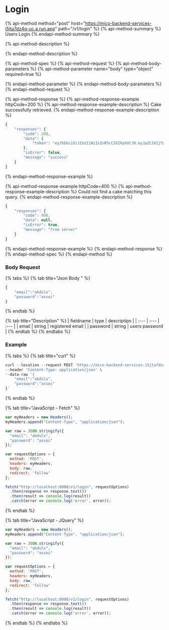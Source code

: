 # Login

{% api-method method="post" host="https://mico-backend-services-i5jta7dz4q-uc.a.run.app" path="/v1/login" %}
{% api-method-summary %}
Users Login
{% endapi-method-summary %}

{% api-method-description %}

{% endapi-method-description %}

{% api-method-spec %}
{% api-method-request %}
{% api-method-body-parameters %}
{% api-method-parameter name="body" type="object" required=true %}

{% endapi-method-parameter %}
{% endapi-method-body-parameters %}
{% endapi-method-request %}

{% api-method-response %}
{% api-method-response-example httpCode=200 %}
{% api-method-response-example-description %}
Cake successfully retrieved.
{% endapi-method-response-example-description %}

```javascript
{
    "responses": {
        "code": 200,
        "data": {
            "token": "eyJhbGciOiJIUzI1NiIsInR5cCI6IkpXVCJ9.eyJpZCI6IjYxNDk5ZTZiM2ZhNDA0NjIxNWQyODczNyIsImVtYWlsIjoiYWJkdWx4IiwiZGF0YXR5cGUiOiIiLCJleHAiOjE2MzIzNjI1MTZ9.Jenrr6NnYBfj4lRkHNJjLiCjYzh1m8tpHLbi8ouwbEE"
        },
        "isError": false,
        "message": "success"
    }
}
```
{% endapi-method-response-example %}

{% api-method-response-example httpCode=400 %}
{% api-method-response-example-description %}
Could not find a cake matching this query.
{% endapi-method-response-example-description %}

```javascript
{
    "responses": {
        "code": 400,
        "data": null,
        "isError": true,
        "message": "from server"
    }
}
```
{% endapi-method-response-example %}
{% endapi-method-response %}
{% endapi-method-spec %}
{% endapi-method %}

### Body Request

{% tabs %}
{% tab title="Json Body " %}
```javascript
{
    "email":"abdulx",
    "password":"assoi"
}
```
{% endtab %}

{% tab title="Description" %}
| fieldname | type | descriptipn |
| :--- | :--- | :--- |
| email | string | registered email |
| password | string | users password |
{% endtab %}
{% endtabs %}

### Example

{% tabs %}
{% tab title="curl" %}
```javascript
curl --location --request POST 'https://mico-backend-services-i5jta7dz4q-uc.a.run.app/v1/login' \
--header 'Content-Type: application/json' \
--data-raw '{
    "email":"abdulx",
    "password":"assoi"
}'
```
{% endtab %}

{% tab title="JavaScript - Fetch" %}
```javascript
var myHeaders = new Headers();
myHeaders.append("Content-Type", "application/json");

var raw = JSON.stringify({
  "email": "abdulx",
  "password": "assoi"
});

var requestOptions = {
  method: 'POST',
  headers: myHeaders,
  body: raw,
  redirect: 'follow'
};

fetch("http://localhost:8080/v1/login", requestOptions)
  .then(response => response.text())
  .then(result => console.log(result))
  .catch(error => console.log('error', error));
```
{% endtab %}

{% tab title="JavaScript - JQuery" %}
```javascript
var myHeaders = new Headers();
myHeaders.append("Content-Type", "application/json");

var raw = JSON.stringify({
  "email": "abdulx",
  "password": "assoi"
});

var requestOptions = {
  method: 'POST',
  headers: myHeaders,
  body: raw,
  redirect: 'follow'
};

fetch("http://localhost:8080/v1/login", requestOptions)
  .then(response => response.text())
  .then(result => console.log(result))
  .catch(error => console.log('error', error));
```
{% endtab %}
{% endtabs %}

